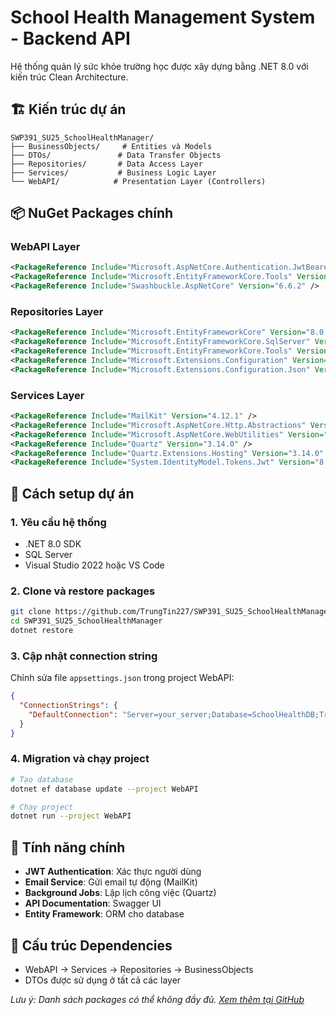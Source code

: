 # School Health Management System - Backend API

Hệ thống quản lý sức khỏe trường học được xây dựng bằng .NET 8.0 với kiến trúc Clean Architecture.

## 🏗️ Kiến trúc dự án

```
SWP391_SU25_SchoolHealthManager/
├── BusinessObjects/     # Entities và Models
├── DTOs/               # Data Transfer Objects  
├── Repositories/       # Data Access Layer
├── Services/           # Business Logic Layer
└── WebAPI/            # Presentation Layer (Controllers)
```

## 📦 NuGet Packages chính

### WebAPI Layer
```xml
<PackageReference Include="Microsoft.AspNetCore.Authentication.JwtBearer" Version="8.0.16" />
<PackageReference Include="Microsoft.EntityFrameworkCore.Tools" Version="8.0.16" />
<PackageReference Include="Swashbuckle.AspNetCore" Version="6.6.2" />
```

### Repositories Layer
```xml
<PackageReference Include="Microsoft.EntityFrameworkCore" Version="8.0.16" />
<PackageReference Include="Microsoft.EntityFrameworkCore.SqlServer" Version="8.0.16" />
<PackageReference Include="Microsoft.EntityFrameworkCore.Tools" Version="8.0.16" />
<PackageReference Include="Microsoft.Extensions.Configuration" Version="8.0.0" />
<PackageReference Include="Microsoft.Extensions.Configuration.Json" Version="8.0.1" />
```

### Services Layer
```xml
<PackageReference Include="MailKit" Version="4.12.1" />
<PackageReference Include="Microsoft.AspNetCore.Http.Abstractions" Version="2.3.0" />
<PackageReference Include="Microsoft.AspNetCore.WebUtilities" Version="8.0.16" />
<PackageReference Include="Quartz" Version="3.14.0" />
<PackageReference Include="Quartz.Extensions.Hosting" Version="3.14.0" />
<PackageReference Include="System.IdentityModel.Tokens.Jwt" Version="8.10.0" />
```

## 🚀 Cách setup dự án

### 1. Yêu cầu hệ thống
- .NET 8.0 SDK
- SQL Server
- Visual Studio 2022 hoặc VS Code

### 2. Clone và restore packages
```bash
git clone https://github.com/TrungTin227/SWP391_SU25_SchoolHealthManager.git
cd SWP391_SU25_SchoolHealthManager
dotnet restore
```

### 3. Cập nhật connection string
Chỉnh sửa file `appsettings.json` trong project WebAPI:
```json
{
  "ConnectionStrings": {
    "DefaultConnection": "Server=your_server;Database=SchoolHealthDB;Trusted_Connection=true;"
  }
}
```

### 4. Migration và chạy project
```bash
# Tạo database
dotnet ef database update --project WebAPI

# Chạy project
dotnet run --project WebAPI
```

## 🎯 Tính năng chính
- **JWT Authentication**: Xác thực người dùng
- **Email Service**: Gửi email tự động (MailKit)
- **Background Jobs**: Lập lịch công việc (Quartz)
- **API Documentation**: Swagger UI
- **Entity Framework**: ORM cho database

## 🔧 Cấu trúc Dependencies
- WebAPI → Services → Repositories → BusinessObjects
- DTOs được sử dụng ở tất cả các layer

*Lưu ý: Danh sách packages có thể không đầy đủ. [Xem thêm tại GitHub](https://github.com/TrungTin227/SWP391_SU25_SchoolHealthManager/search?q=*.csproj)*
